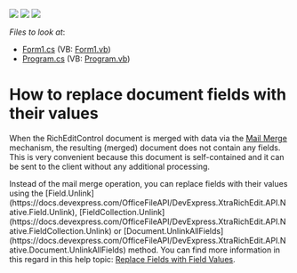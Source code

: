 <!-- default badges list -->
![](https://img.shields.io/endpoint?url=https://codecentral.devexpress.com/api/v1/VersionRange/128611006/21.2.3%2B)
[![](https://img.shields.io/badge/Open_in_DevExpress_Support_Center-FF7200?style=flat-square&logo=DevExpress&logoColor=white)](https://supportcenter.devexpress.com/ticket/details/E3482)
[![](https://img.shields.io/badge/📖_How_to_use_DevExpress_Examples-e9f6fc?style=flat-square)](https://docs.devexpress.com/GeneralInformation/403183)
<!-- default badges end -->
<!-- default file list -->
*Files to look at*:

* [Form1.cs](./CS/Form1.cs) (VB: [Form1.vb](./VB/Form1.vb))
* [Program.cs](./CS/Program.cs) (VB: [Program.vb](./VB/Program.vb))
<!-- default file list end -->
# How to replace document fields with their values


<p>When the RichEditControl document is merged with data via the <a href="http://documentation.devexpress.com/#WindowsForms/CustomDocument9330"><u>Mail Merge</u></a> mechanism, the resulting (merged) document does not contain any fields. This is very convenient because this document is self-contained and it can be sent to the client without any additional processing. </p>
  <p>Instead of the mail merge operation, you can replace fields with their values using the [Field.Unlink](https://docs.devexpress.com/OfficeFileAPI/DevExpress.XtraRichEdit.API.Native.Field.Unlink), [FieldCollection.Unlink](https://docs.devexpress.com/OfficeFileAPI/DevExpress.XtraRichEdit.API.Native.FieldCollection.Unlink) or [Document.UnlinkAllFields](https://docs.devexpress.com/OfficeFileAPI/DevExpress.XtraRichEdit.API.Native.Document.UnlinkAllFields) method. You can find more information in this regard in this help topic: <a href="https://docs.devexpress.com/OfficeFileAPI/DevExpress.XtraRichEdit.API.Native.FieldCollection#replace-fields-with-field-values"><u>Replace Fields with Field Values</u></a>.
</p>

<br/>
